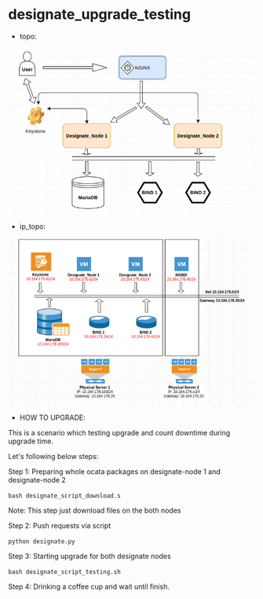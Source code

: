 # designate_upgrade_testing

* topo:

![alt tag](https://github.com/trungnvfet/designate_upgrade_testing/blob/master/pics/designate_topo.png)

* ip_topo:

![alt tag](https://github.com/trungnvfet/designate_upgrade_testing/blob/master/pics/designate_ip.png)


* HOW TO UPGRADE:

This is a scenario which testing upgrade and count downtime during upgrade time.

Let's following below steps:

Step 1: Preparing whole ocata packages on designate-node 1 and designate-node 2

 ``bash designate_script_download.s``
 
Note: This step just download files on the both nodes

Step 2: Push requests via script

  ``python designate.py``

Step 3: Starting upgrade for both designate nodes

  ``bash designate_script_testing.sh`` 

Step 4: Drinking a coffee cup and wait until finish.
